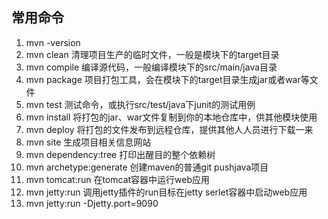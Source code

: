 ## 常用命令
1. mvn -version 
2. mvn clean 清理项目生产的临时文件，一般是模块下的target目录
3. mvn compile  编译源代码，一般编译模块下的src/main/java目录
4. mvn package 项目打包工具，会在模块下的target目录生成jar或者war等文件
5. mvn test 测试命令，或执行src/test/java下junit的测试用例
6. mvn install 将打包的jar、war文件复制到你的本地仓库中，供其他模块使用
7. mvn deploy 将打包的文件发布到远程仓库，提供其他人人员进行下载一来
8. mvn site 生成项目相关信息网站
9. mvn dependency:tree 打印出醒目的整个依赖树
10. mvn archetype:generate 创建maven的普通git pushjava项目
11. mvn tomcat:run 在tomcat容器中运行web应用
12. mvn jetty:run 调用jetty插件的run目标在jetty serlet容器中启动web应用
13. mvn jetty:run -Djetty.port=9090